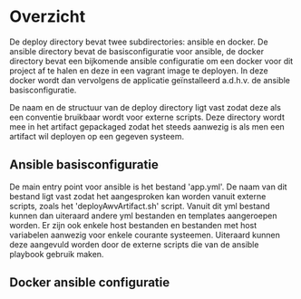 # Overzicht

De deploy directory bevat twee subdirectories: ansible en docker. De ansible directory bevat de 
basisconfiguratie voor ansible, de docker directory bevat een bijkomende ansible configuratie 
om een docker voor dit project af te halen en deze in een vagrant image te deployen. In deze
docker wordt dan vervolgens de applicatie geïnstalleerd a.d.h.v. de ansible basisconfiguratie. 

De naam en de structuur van de deploy directory ligt vast zodat deze als een conventie bruikbaar 
wordt voor externe scripts. Deze directory wordt mee in het artifact gepackaged zodat het steeds 
aanwezig is als men een artifact wil deployen op een gegeven systeem. 

## Ansible basisconfiguratie

De main entry point voor ansible is het bestand 'app.yml'. De naam van dit bestand ligt vast zodat 
het aangesproken kan worden vanuit externe scripts, zoals het 'deployAwvArtifact.sh' script. Vanuit 
dit yml bestand kunnen dan uiteraard andere yml bestanden en templates aangeroepen worden. Er zijn 
ook enkele host bestanden en bestanden met host variabelen aanwezig voor enkele courante systeemen. 
Uiteraard kunnen deze aangevuld worden door de externe scripts die van de ansible playbook gebruik 
maken.

## Docker ansible configuratie

